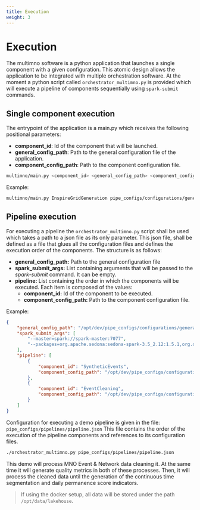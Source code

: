 ```yaml
---
title: Execution
weight: 3
---
```


# Execution

The multimno software is a python application that launches a single component with a given configuration. 
This atomic design allows the application to be integrated with multiple orchestration software. At the moment
a python script called `orchestrator_multimno.py` is provided which will execute a pipeline of components sequentially
using `spark-submit` commands.

## Single component execution

The entrypoint of the application is a main.py which receives the following positional parameters:
- **component_id**: Id of the component that will be launched.
- **general_config_path**: Path to the general configuration file of the application.
- **component_config_path**: Path to the component configuration file.

```bash
multimno/main.py <component_id> <general_config_path> <component_config_path>
```

Example:

```bash
multimno/main.py InspireGridGeneration pipe_configs/configurations/general_config.ini pipe_configs/configurations/grid/grid_generation.ini
```

## Pipeline execution
For executing a pipeline the `orchestrator_multimno.py` script shall be used which takes a path to a json file
as its only parameter. This json file, shall be defined as a file that glues all the configuration files 
and defines the execution order of the components. The structure is as follows:

- **general_config_path:** Path to the general configuration file
- **spark_submit_args:** List containing arguments that will be passed to the *spark-submit* command. It can be empty.
- **pipeline:** List containing the order in which the components will be executed. Each item is composed of the values:
    - **component_id:** Id of the component to be executed.
    - **component_config_path:** Path to the component configuration file.

Example:
```json
{
    "general_config_path": "/opt/dev/pipe_configs/configurations/general_config.ini",
    "spark_submit_args": [
        "--master=spark://spark-master:7077",
        "--packages=org.apache.sedona:sedona-spark-3.5_2.12:1.5.1,org.datasyslab:geotools-wrapper:1.5.1-28.2"
    ],
    "pipeline": [
        {
            "component_id": "SyntheticEvents",
            "component_config_path": "/opt/dev/pipe_configs/configurations/synthetic_events/synth_config.ini"
        },
        {
            "component_id": "EventCleaning",
            "component_config_path": "/opt/dev/pipe_configs/configurations/event/event_cleaning.ini"
        }
    ]
}
```

Configuration for executing a demo pipeline is given in the file: `pipe_configs/pipelines/pipeline.json`
This file contains the order of the execution of the pipeline components and references to its configuration files.

```bash
./orchestrator_multimno.py pipe_configs/pipelines/pipeline.json
```

This demo will process MNO Event & Network data cleaning it. At the same time it will generate quality metrics
in both of these processes. Then, it will process the cleaned data until the generation of the continuous time 
segmentation and daily permanence score indicators.

> If using the docker setup, all data will be stored under the path `/opt/data/lakehouse`. 